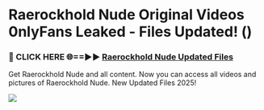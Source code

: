 # Raerockhold Nude Original Videos 0nlyFans Leaked - Files Updated! ()

<h3>🔴 CLICK HERE 🌐==►► <a href="https://tinyurl.com/2p9ay9w9" rel="nofollow">Raerockhold Nude Updated Files</a></h3>

Get Raerockhold Nude and all content. Now you can access all videos and pictures of Raerockhold Nude. New Updated Files 2025!

[![](https://i.imgur.com/KQgVmj3.gif)](https://tinyurl.com/2p9ay9w9)
